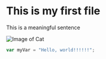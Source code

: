 # This is my first file

This is a meaningful sentence 

![Image of Cat](https://upload.wikimedia.org/wikipedia/commons/3/3a/Cat03.jpg)

``` javascript
var myVar = "Hello, world!!!!!!";
```
